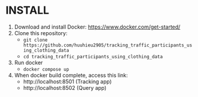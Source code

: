 # INSTALL
1. Download and install Docker: https://www.docker.com/get-started/
2. Clone this repository:
   - `git clone https://github.com/huuhieu2905/tracking_traffic_participants_using_clothing_data`
   - `cd tracking_traffic_participants_using_clothing_data`
3. Run docker
   - `docker compose up`
4. When docker build complete, access this link:
   - http://localhost:8501 (Tracking app)
   - http://localhost:8502 (Query app)
